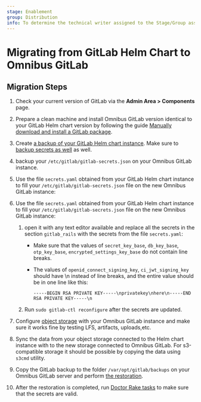 ```yaml
---
stage: Enablement
group: Distribution
info: To determine the technical writer assigned to the Stage/Group associated with this page, see https://about.gitlab.com/handbook/engineering/ux/technical-writing/#designated-technical-writers
---
```


# Migrating from GitLab Helm Chart to Omnibus GitLab

## Migration Steps

1. Check your current version of GitLab via the **Admin Area > Components** page.

1. Prepare a clean machine and install Omnibus GitLab version identical to your GitLab Helm chart version by following the guide [Manually download and install a GitLab package](https://docs.gitlab.com/omnibus/manual_install.html).

1. Create [a backup of your GitLab Helm chart instance](https://docs.gitlab.com/charts/backup-restore/backup.html). Make sure to [backup secrets as well](https://docs.gitlab.com/charts/backup-restore/backup.html#backup-the-secrets) as well.

1. backup your `/etc/gitlab/gitlab-secrets.json` on your Omnibus GitLab instance.

1. Use the file `secrets.yaml` obtained from your GitLab Helm chart instance to fill your `/etc/gitlab/gitlab-secrets.json` file on the new Omnibus GitLab instance:

1. Use the file `secrets.yaml` obtained from your GitLab Helm chart instance to fill your `/etc/gitlab/gitlab-secrets.json` file on the new Omnibus GitLab instance:
    1. open it with any text editor available and replace all the secrets in the section `gitlab_rails` with the secrets from the file `secrets.yaml`:
        - Make sure that the values of `secret_key_base`, `db_key_base`, `otp_key_base`, `encrypted_settings_key_base` do not contain line breaks.
        - The values of `openid_connect_signing_key`, `ci_jwt_signing_key` should have \n instead of line breaks, and the entire value should be in one line like this:

            ```shell
            -----BEGIN RSA PRIVATE KEY-----\nprivatekey\nhere\n-----END RSA PRIVATE KEY-----\n
            ```
    1. Run `sudo gitlab-ctl reconfigure` after the secrets are updated.

1. Configure [object storage](https://docs.gitlab.com/ee/administration/object_storage.html) with your Omnibus GitLab instance and make sure it works fine by testing LFS, artifacts, uploads,etc.

1. Sync the data from your object storage connected to the Helm chart instance with to the new storage connected to Omnibus GitLab. For s3-compatible storage it should be possible by copying the data using `s3cmd` utility.

1. Copy the GitLab backup to the folder `/var/opt/gitlab/backups` on your Omnibus GitLab server and perform [the restoration](https://docs.gitlab.com/ee/raketasks/backup_restore.html#restore-for-omnibus-gitlab-installations).

1. After the restoration is completed, run [Doctor Rake tasks](https://docs.gitlab.com/ee/administration/raketasks/doctor.html) to make sure that the secrets are valid.
